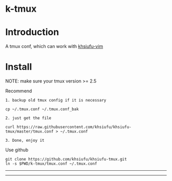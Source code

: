 # k-tmux

# Introduction

A tmux conf, which can work with [khsiufu-vim](https://github.com/khsiufu/khsiufu-tmux.git)

# Install

NOTE: make sure your tmux version >= 2.5

Recommend

```
1. backup old tmux config if it is necessary

cp ~/.tmux.conf ~/.tmux.conf_bak

2. just get the file

curl https://raw.githubusercontent.com/khsiufu/khsiufu-tmux/master/tmux.conf > ~/.tmux.conf

3. Done, enjoy it
```

Use github

```
git clone https://github.com/khsiufu/khsiufu-tmux.git
ln -s $PWD/k-tmux/tmux.conf ~/.tmux.conf
```

------------------------
------------------------
